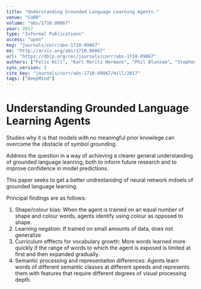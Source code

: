 ```yaml
---
title: "Understanding Grounded Language Learning Agents."
venue: "CoRR"
volume: "abs/1710.09867"
year: 2017
type: "Informal Publications"
access: "open"
key: "journals/corr/abs-1710-09867"
ee: "http://arxiv.org/abs/1710.09867"
url: "https://dblp.org/rec/journals/corr/abs-1710-09867"
authors: ["Felix Hill", "Karl Moritz Hermann", "Phil Blunsom", "Stephen Clark"]
sync_version: 3
cite_key: "journals/corr/abs-1710-09867/Hill/2017"
tags: ["DeepMind"]
---
```

# Understanding Grounded Language Learning Agents

Studies why it is that models with no meaningful prior knowlege can overcome the obstacle of symbol grounding.

Address the question in a way of achieving a clearer general understanding of grounded language leanring, both to inform future research and to improve confidence in model predictions.

This paper seeks to get a better undrestanidng of neural network mdoels of grounded language learning.

Principal findings are as follows:

 1. Shape/colour bias: When the agent is trained on an equal number of shape and colour words, agents identify using colour as opposed to shape.
 2. Learning negation: If trained on small amounts of data, does not generalize
 3. Curriculum efffects for vocabulary growth: More words learned more quickly if the range of words to which the agent is exposed is limited at first and then expanded gradually.
 4. Semantic processing and representaiton differences: Agents learn words of different semantic classes at different speeds and represents them with features that require different degrees of visual processing depth.